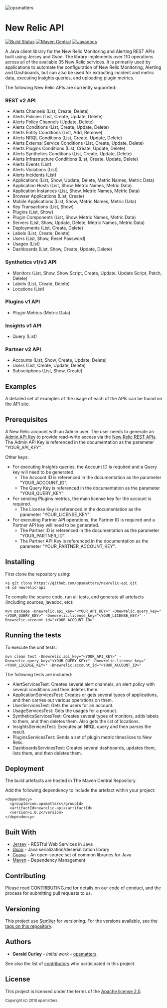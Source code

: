 ![opsmatters](https://i.imgur.com/VoLABc1.png)

# New Relic API 
[![Build Status](https://travis-ci.org/opsmatters/newrelic-api.svg?branch=master)](https://travis-ci.org/opsmatters/newrelic-api)
[![Maven Central](https://maven-badges.herokuapp.com/maven-central/com.opsmatters/newrelic-api/badge.svg?style=blue)](https://maven-badges.herokuapp.com/maven-central/com.opsmatters/newrelic-api)
[![Javadocs](http://javadoc.io/badge/com.opsmatters/newrelic-api.svg)](http://javadoc.io/doc/com.opsmatters/newrelic-api)

A Java client library for the New Relic Monitoring and Alerting REST APIs built using Jersey and Gson.
The library implements over 110 operations across all of the available 35 New Relic services.
It is primarily used by applications to automate the configuration of New Relic Monitoring, Alerting and Dashboards, but can also be used for extracting incident and metric data, executing Insights queries, and uploading plugin metrics.

The following New Relic APIs are currently supported:

### REST v2 API
* Alerts Channels (List, Create, Delete)
* Alerts Policies (List, Create, Update, Delete)
* Alerts Policy Channels (Update, Delete)
* Alerts Conditions (List, Create, Update, Delete)
* Alerts Entity Conditions (List, Add, Remove)
* Alerts NRQL Conditions (List, Create, Update, Delete)
* Alerts External Service Conditions (List, Create, Update, Delete)
* Alerts Plugins Conditions (List, Create, Update, Delete)
* Alerts Synthetics Conditions (List, Create, Update, Delete)
* Alerts Infrastructure Conditions (List, Create, Update, Delete)
* Alerts Events (List)
* Alerts Violations (List)
* Alerts Incidents (List)
* Applications (List, Show, Update, Delete, Metric Names, Metric Data)
* Application Hosts (List, Show, Metric Names, Metric Data)
* Application Instances (List, Show, Metric Names, Metric Data)
* Browser Applications (List, Create)
* Mobile Applications (List, Show, Metric Names, Metric Data)
* Key Transactions (List, Show)
* Plugins (List, Show)
* Plugin Components (List, Show, Metric Names, Metric Data)
* Servers (List, Show, Update, Delete, Metric Names, Metric Data)
* Deployments (List, Create, Delete)
* Labels (List, Create, Delete)
* Users (List, Show, Reset Password)
* Usages (List)
* Dashboards (List, Show, Create, Update, Delete)

### Synthetics v1/v3 API
* Monitors (List, Show, Show Script, Create, Update, Update Script, Patch, Delete)
* Labels (List, Create, Delete)
* Locations (List)

### Plugins v1 API
* Plugin Metrics (Metric Data)

### Insights v1 API
* Query (List)

### Partner v2 API
* Accounts (List, Show, Create, Update, Delete)
* Users (List, Create, Update, Delete)
* Subscriptions (List, Show, Create)

## Examples

A detailed set of examples of the usage of each of the APIs can be found on [the API site](src/main/java/com/opsmatters/newrelic/api).

## Prerequisites

A New Relic account with an Admin user.
The user needs to generate an [Admin API Key](https://docs.newrelic.com/docs/apis/rest-api-v2/getting-started/api-keys) 
to provide read-write access via the [New Relic REST APIs](https://api.newrelic.com).
The Admin API Key is referenced in the documentation as the parameter "YOUR_API_KEY".

Other keys:
* For executing Insights queries, the Account ID is required and a Query key will need to be generated. 
    - The Account ID is referenced in the documentation as the parameter "YOUR_ACCOUNT_ID".
    - The Query Key is referenced in the documentation as the parameter "YOUR_QUERY_KEY".
* For sending Plugins metrics, the main license key for the account is required. 
    - The License Key is referenced in the documentation as the parameter "YOUR_LICENSE_KEY".
* For executing Partner API operations, the Partner ID is required and a Partner API key will need to be generated. 
    - The Partner ID is referenced in the documentation as the parameter "YOUR_PARTNER_ID".
    - The Partner API Key is referenced in the documentation as the parameter "YOUR_PARTNER_ACCOUNT_KEY".

## Installing

First clone the repository using:
```
>$ git clone https://github.com/opsmatters/newrelic-api.git
>$ cd newrelic-api
```

To compile the source code, run all tests, and generate all artefacts (including sources, javadoc, etc):
```
mvn package -Dnewrelic.api_key="<YOUR_API_KEY>" -Dnewrelic.query_key="<YOUR_QUERY_KEY>" -Dnewrelic.license_key="<YOUR_LICENSE_KEY>" -Dnewrelic.account_id="<YOUR_ACCOUNT_ID>"
```

## Running the tests

To execute the unit tests:
```
mvn clean test -Dnewrelic.api_key="<YOUR_API_KEY>" -Dnewrelic.query_key="<YOUR_QUERY_KEY>" -Dnewrelic.license_key="<YOUR_LICENSE_KEY>" -Dnewrelic.account_id="<YOUR_ACCOUNT_ID>"
```

The following tests are included:

* AlertServicesTest: Creates several alert channels, an alert policy with several conditions and then deletes them.
* ApplicationServicesTest: Creates or gets several types of applications, and then carries out various operations on them.
* UserServicesTest: Gets the users for an account.
* UsageServicesTest: Gets the usages for a product.
* SyntheticsServicesTest: Creates several types of monitors, adds labels to them, and then deletes them. Also gets the list of locations.
* InsightsServicesTest: Executes an NRQL query and then parses the result.
* PluginsServicesTest: Sends a set of plugin metric timeslices to New Relic.
* DashboardsServicesTest: Creates several dashboards, updates them, lists them, and then deletes them.

## Deployment

The build artefacts are hosted in The Maven Central Repository. 

Add the following dependency to include the artefact within your project:
```
<dependency>
  <groupId>com.opsmatters</groupId>
  <artifactId>newrelic-api</artifactId>
  <version>1.0.2</version>
</dependency>
```

## Built With

* [Jersey](https://jersey.github.io/) - RESTful Web Services in Java
* [Gson](https://github.com/google/gson) - Java serialization/deserialization library
* [Guava](https://github.com/google/guava/wiki) - An open-source set of common libraries for Java
* [Maven](https://maven.apache.org/) - Dependency Management

## Contributing

Please read [CONTRIBUTING.md](https://www.contributor-covenant.org/version/1/4/code-of-conduct.html) for details on our code of conduct, and the process for submitting pull requests to us.

## Versioning

This project use [SemVer](http://semver.org/) for versioning. For the versions available, see the [tags on this repository](https://github.com/opsmatters/newrelic-api/tags). 

## Authors

* **Gerald Curley** - *Initial work* - [opsmatters](https://github.com/opsmatters)

See also the list of [contributors](https://github.com/opsmatters/newrelic-api/contributors) who participated in this project.

## License

This project is licensed under the terms of the [Apache license 2.0](https://www.apache.org/licenses/LICENSE-2.0.html).

<sub>Copyright (c) 2018 opsmatters</sub>